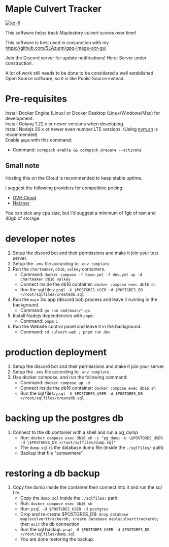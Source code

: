 # Maple Culvert Tracker

[![ko-fi](https://ko-fi.com/img/githubbutton_sm.svg)](https://ko-fi.com/G2G0WUCP2)

This software helps track Maplestory culvert scores over time!

This software is best used in conjunction with my https://github.com/SLAzurin/gpq-image-ocr-gui

Join the Discord server for update notifications! Here: Server under construction.

A lot of work still needs to be done to be considered a well established Open Source software, so it is like Public Source instead.

# Pre-requisites

Install Docker Engine (Linux) or Docker Desktop (Linux/Windows/Mac) for development.  
Install Golang 1.22.x or newer versions when developing.  
Install Nodejs 20.x or newer even number LTS versions. (Using [nvm.sh](https://github.com/nvm-sh/nvm) is recommended)  
Enable `pnpm` with this command:

- Command: `corepack enable && corepack prepare --activate`

## Small note

Hosting this on the Cloud is recommended to keep stable uptime.

I suggest the following providers for competitive pricing:

- [OVH Cloud](https://www.ovhcloud.com/en/vps/)
- [Hetzner](https://www.hetzner.com/cloud/)

You can pick any cpu size, but I'd suggest a minimum of 1gb of ram and 40gb of storage.

# developer notes

1. Setup the discord bot and their permissions and make it join your test server.
2. Setup the `.env` file according to `.env.template`.
3. Run the `chartmaker`, `db16`, `valkey` containers.
   - Command: `docker compose -f base.yml -f dev.yml up -d chartmaker db16 valkey`
   - Connect inside the db16 container: `docker compose exec db16 sh`
   - Run the sql files: `psql -U $POSTGRES_USER -d $POSTGRES_DB </root/sqlfiles/createdb.sql`
4. Run the `main` Go app (discord bot) process and leave it running in the background.
   - Command: `go run cmd/main/*.go`
5. Install Nodejs dependencies with `pnpm`:
   - Command: `pnpm i`
6. Run the Website control panel and leave it in the background.
   - Command: `cd culvert-web ; pnpm run dev`

# production deployment

1. Setup the discord bot and their permissions and make it join your server.
2. Setup the `.env` file according to `.env.template`.
3. Use docker compose, and run the following command:
   - Command: `docker compose up -d`
   - Connect inside the db16 container: `docker compose exec db16 sh`
   - Run the sql files: `psql -U $POSTGRES_USER -d $POSTGRES_DB </root/sqlfiles/createdb.sql`

# backing up the postgres db

1. Connect to the db container with a shell and run a pg_dump
   - Run: `docker compose exec db16 sh -c "pg_dump -U \$POSTGRES_USER -d \$POSTGRES_DB >/root/sqlfiles/dump.sql"`
   - The `dump.sql` is the database dump file (inside the `./sqlfiles/` path)
   - Backup that file "somewhere".

# restoring a db backup

1. Copy the dump inside the container then connect into it and run the sql file.
   - Copy the `dump.sql` inside the `./sqlfiles/` path.
   - Run: `docker compose exec db16 sh`
   - Run: `psql -U $POSTGRES_USER -d postgres`
   - Drop and re-create $POSTGRES_DB: `drop database mapleculverttrackerdb; create database mapleculverttrackerdb;` then `exit` the db connection
   - Run the sql backup: `psql -U $POSTGRES_USER -d $POSTGRES_DB </root/sqlfiles/dump.sql`
   - You are done restoring the backup.
